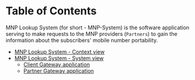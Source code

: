 # Table of Contents

MNP Lookup System (for short - MNP-System) is the software application serving to make requests to the MNP providers (`Partners`) to gain the information about the subscribers' mobile number portability.

- [MNP Lookup System - Context view](Context.md)
- [MNP Lookup System - System view](System.md)
  - [Client Gateway application](client-gateway-application.md)
  - [Partner Gateway application](partner-gateway-application.md)
